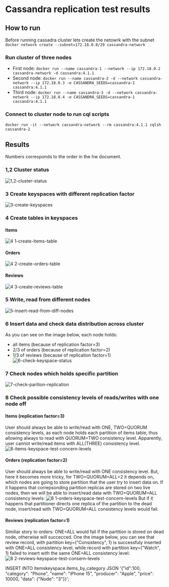 # Cassandra replication test results
## How to run
Before running cassadra cluster lets create the netowrk with the subnet ```docker network create --subnet=172.18.0.0/29 cassandra-network```
### Run cluster of three nodes
 - First node: ```docker run --name cassandra-1 --network --ip 172.18.0.2 cassandra-network -d cassandra:4.1.1```
 - Second node: ```docker run --name cassandra-2 -d --network cassandra-network --ip 172.18.0.3 -e CASSANDRA_SEEDS=cassandra-1 cassandra:4.1.1```
 - Third node: ```docker run --name cassandra-3 -d --network cassandra-network --ip 172.18.0.4 -e CASSANDRA_SEEDS=cassandra-1 cassandra:4.1.1```
### Connect to cluster node to run cql scripts
```docker run -it --network cassandra-network --rm cassandra:4.1.1 cqlsh cassandra-2```

## Results
Numbers corresponds to the order in the hw document.
### 1,2 Cluster status
![1,2-cluster-status](https://github.com/vovapabyr/distributed-databases-tests/assets/25819135/b85cb8c6-56fc-4ea6-a7e5-8274a8b64b2c)
### 3 Create keyspaces with different replication factor
![3-create-keyspaces](https://github.com/vovapabyr/distributed-databases-tests/assets/25819135/cf8e64f5-0d03-4f5e-bfd5-87066437b5fa)
### 4 Create tables in keyspaces
#### Items
![4 1-create-items-table](https://github.com/vovapabyr/distributed-databases-tests/assets/25819135/328bb2db-d390-4ccf-81ec-eb56b6df7ee8)
#### Orders
![4 2-create-orders-table](https://github.com/vovapabyr/distributed-databases-tests/assets/25819135/993b80d6-5cf1-4449-8713-3ef274ba7fab)
#### Reviews
![4 3-create-reviews-table](https://github.com/vovapabyr/distributed-databases-tests/assets/25819135/9efefbf5-5b34-4415-a9ff-55222dc87770)
### 5 Write, read from different nodes
![5-insert-read-from-diff-nodes](https://github.com/vovapabyr/distributed-databases-tests/assets/25819135/68a63c5e-5ea6-4e86-9a44-3cb5cd254cfa)
### 6 Insert data and check data distribution across cluster
As you can see on the image below, each node holds:
- all items (because of replication factor=3)
- 2/3 of orders (because of replication factor=2)
- 1/3 of reviews (because of replication factor=1)  
![6-check-keyspace-status](https://github.com/vovapabyr/distributed-databases-tests/assets/25819135/613b079e-c462-4819-8a1c-892705a8ee77)
### 7 Check nodes which holds specific partition
![7-check-parition-replication](https://github.com/vovapabyr/distributed-databases-tests/assets/25819135/bda2fc66-20a8-4576-8e05-226d7d78f461)

### 8 Check possible consistency levels of reads/writes with one node off
#### Items (replication factor=3)
User should always be able to write/read with ONE, TWO=QUORUM consistency levels, as each node holds each partition of items table, thus allowing always to read with QUORUM=TWO consistency level. Apparently, user cannot write/read items with ALL(THREE) consistency level.
![8-items-keyspace-test-concern-levels](https://github.com/vovapabyr/distributed-databases-tests/assets/25819135/3a4ff95b-d197-4972-9a58-dd8b3ddb697c)
#### Orders (replication factor=2)
User should always be able to write/read with ONE consistency level. But, here it becomes more tricky, for TWO=QUORUM=ALL=2 it depends on, which nodes are going to store partition that the user try to insert data on. If it happens that correpsonding partition replicas are stored on two live nodes, then we will be able to insert/read data with TWO=QUORUM=ALL consistency levels:
![8 1-orders-keyspace-test-concern-levels](https://github.com/vovapabyr/distributed-databases-tests/assets/25819135/322cdd64-954c-45d0-9109-e6a853aad5c1)
But if it happens that partitioner directs one replica of the partition to the dead node, insert/read with TWO=QUORUM=ALL consistency levels would fail.
#### Reviews (replication factor=1)
Similiar story to orders: ONE=ALL would fail if the partition is stored on dead node, otherwise will succecced. One the image below, you can see that review record, with partition key=("Consistency", 1) is successfuly inserted with ONE=ALL consistency level, while record with partition key=("Watch", 1) failed to insert with the same ONE=ALL consistency level:
![8 2-reviews-keyspace-test-consern-levels](https://github.com/vovapabyr/distributed-databases-tests/assets/25819135/76329532-7168-46e9-8264-f8025be5000d)

INSERT INTO itemskeyspace.items_by_category JSON '{"id":100, "category": "Phone", "name": "iPhone 15", "producer": "Apple", "price": 10000, "data": {"Node": "3"}}';
